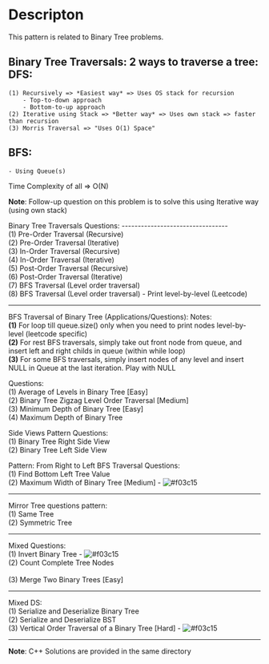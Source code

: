 # Descripton
This pattern is related to Binary Tree problems. 	

**Binary Tree Traversals**:
2 ways to traverse a tree:
DFS:
----
	(1) Recursively => *Easiest way* => Uses OS stack for recursion
		- Top-to-down approach
		- Bottom-to-up approach
	(2) Iterative using Stack => *Better way* => Uses own stack => faster than recursion
	(3) Morris Traversal => "Uses O(1) Space"
BFS:
----
	- Using Queue(s)


Time Complexity of all => O(N)

**Note**: Follow-up question on this problem is to solve this using Iterative way (using own stack)

Binary Tree Traversals Questions: 
---------------------------------      <br />
(1) Pre-Order Traversal (Recursive)    <br />
(2) Pre-Order Traversal (Iterative)    <br />
(3) In-Order Traversal (Recursive)     <br />
(4) In-Order Traversal (Iterative)     <br />
(5) Post-Order Traversal (Recursive)   <br />
(6) Post-Order Traversal (Iterative)   <br />
(7) BFS Traversal (Level order traversal)    <br />
(8) BFS Traversal (Level order traversal) - Print level-by-level (Leetcode)      <br />

---------------------------------------------------------------------------------------------

BFS Traversal of Binary Tree (Applications/Questions):
Notes:     <br />
**(1)** For loop till queue.size() only when you need to print nodes level-by-level (leetcode specific)					 <br />
**(2)** For rest BFS traversals, simply take out front node from queue, and insert left and right childs in queue (within while loop)	 <br />
**(3)** For some BFS traversals, simply insert nodes of any level and insert NULL in Queue at the last iteration. Play with NULL 	 <br />

Questions:       					<br />
(1) Average of Levels in Binary Tree [Easy]   		<br />
(2) Binary Tree Zigzag Level Order Traversal [Medium]   <br />
(3) Minimum Depth of Binary Tree [Easy]                 <br />
(4) Maximum Depth of Binary Tree			<br />

Side Views Pattern Questions:				<br />
(1) Binary Tree Right Side View				<br />
(2) Binary Tree Left Side View				<br />

Pattern: From Right to Left BFS Traversal Questions:    <br />
(1) Find Bottom Left Tree Value				<br />
(2) Maximum Width of Binary Tree [Medium]      - ![#f03c15](https://via.placeholder.com/15/f03c15/000000?text=+) 

---------------------------------------------------------------------------------------------

Mirror Tree questions pattern:  		<br />
(1) Same Tree					<br />
(2) Symmetric Tree				<br />

---------------------------------------------------------------------------------------------

Mixed Questions:					<br />
(1) Invert Binary Tree                - ![#f03c15](https://via.placeholder.com/15/f03c15/000000?text=+) 	 <br />
(2) Count Complete Tree Nodes				<br />		
(3) Merge Two Binary Trees [Easy]			<br />

---------------------------------------------------------------------------------------------

Mixed DS:			<br />
(1) Serialize and Deserialize Binary Tree		<br />
(2) Serialize and Deserialize BST			<br />
(3) Vertical Order Traversal of a Binary Tree [Hard]        - ![#f03c15](https://via.placeholder.com/15/f03c15/000000?text=+)   <br />

---------------------------------------------------------------------------------------------

**Note**: C++ Solutions are provided in the same directory

